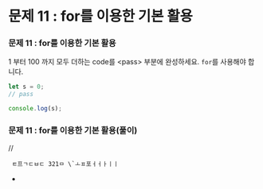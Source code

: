 # 문제 11 : for를 이용한 기본 활용

### 문제 11 : for를 이용한 기본 활용

1 부터 100 까지 모두 더하는 code를 &lt;pass&gt; 부분에 완성하세요.  `for`를 사용해야 합니다.

```javascript
let s = 0;
// pass

console.log(s);
```

### 문제 11 : for를 이용한 기본 활용\(풀이\) 



































//



     ㅌ프ㄱㄷㅂㄷ 321ㅁ \`ㅗㅍ포ㅓㅓㅏㅣㅣ

+

























































 

      

 



